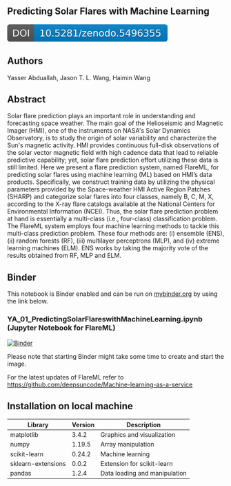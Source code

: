## Predicting Solar Flares with Machine Learning<br>
[![DOI](https://github.com/ccsc-tools/zenodo_icons/blob/main/icons/flareml.svg)](https://doi.org/10.5281/zenodo.5634114)


## Authors
Yasser Abduallah, Jason T. L. Wang, Haimin Wang

## Abstract

Solar flare prediction plays an important role in understanding and forecasting space weather.
The main goal of the Helioseismic and Magnetic Imager (HMI), one of the instruments on
NASA&#39;s Solar Dynamics Observatory, is to study the origin of solar variability and characterize
the Sun&#39;s magnetic activity. HMI provides continuous full-disk observations of the solar vector
magnetic field with high cadence data that lead to reliable predictive capability; yet, solar flare
prediction effort utilizing these data is still limited. Here we present a flare prediction system,
named FlareML, for predicting solar flares using machine learning (ML) based on HMI’s data
products. Specifically, we construct training data by utilizing the physical parameters provided
by the Space-weather HMI Active Region Patches (SHARP) and categorize solar flares into four
classes, namely B, C, M, X, according to the X-ray flare catalogs available at the National
Centers for Environmental Information (NCEI). Thus, the solar flare prediction problem at hand
is essentially a multi-class (i.e., four-class) classification problem. The FlareML system employs
four machine learning methods to tackle this multi-class prediction problem. These four methods
are: (i) ensemble (ENS), (ii) random forests (RF), (iii) multilayer perceptrons (MLP), and (iv)
extreme learning machines (ELM). ENS works by taking the majority vote of the results
obtained from RF, MLP and ELM.

## Binder

This notebook is Binder enabled and can be run on [mybinder.org](https://mybinder.org/) by using the link below.


### YA_01_PredictingSolarFlareswithMachineLearning.ipynb (Jupyter Notebook for FlareML)
[![Binder](https://mybinder.org/badge_logo.svg)](https://mybinder.org/v2/gh/ccsc-tools/FlareML/HEAD?labpath=YA_01_PredictingSolarFlareswithMachineLearning.ipynb)

Please note that starting Binder might take some time to create and start the image.


For the latest updates of FlareML refer to https://github.com/deepsuncode/Machine-learning-as-a-service

## Installation on local machine

|Library | Version   | Description  |
|---|---|---|
|matplotlib|3.4.2| Graphics and visualization|
|numpy| 1.19.5| Array manipulation|
|scikit-learn| 0.24.2| Machine learning|
| sklearn-extensions | 0.0.2  | Extension for scikit-learn |
| pandas|1.2.4| Data loading and manipulation|
